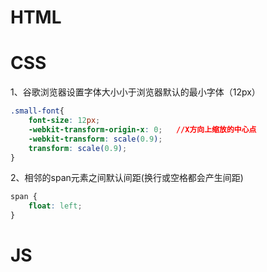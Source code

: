 # HTML

# CSS

1、谷歌浏览器设置字体大小小于浏览器默认的最小字体（12px）

```css
.small-font{ 
    font-size: 12px; 
    -webkit-transform-origin-x: 0;   //X方向上缩放的中心点
    -webkit-transform: scale(0.9); 
    transform: scale(0.9); 
}
```

2、相邻的span元素之间默认间距(换行或空格都会产生间距)

```css
span {
    float: left;
}
```

# JS

































